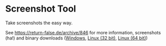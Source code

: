 # Screenshot Tool

Take screenshots the easy way.

See https://return-false.de/archive/846 for more information, screenshots (ha!) and binary downloads ([Windows](https://return-false.de/dl/screenshottool/screenshottool.exe), [Linux (32 bit)](https://return-false.de/dl/screenshottool/screenshottool.exe), [Linux (64 bit)](https://return-false.de/dl/screenshottool/screenshottool.exe))